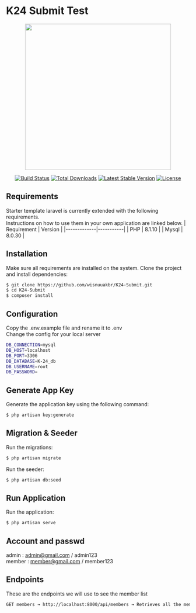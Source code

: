 # K24 Submit Test

<p align="center"><a href="https://laravel.com" target="_blank"><img src="https://raw.githubusercontent.com/laravel/art/master/logo-lockup/5%20SVG/2%20CMYK/1%20Full%20Color/laravel-logolockup-cmyk-red.svg" width="400"></a></p>

<p align="center">
<a href="https://travis-ci.org/laravel/framework"><img src="https://travis-ci.org/laravel/framework.svg" alt="Build Status"></a>
<a href="https://packagist.org/packages/laravel/framework"><img src="https://img.shields.io/packagist/dt/laravel/framework" alt="Total Downloads"></a>
<a href="https://packagist.org/packages/laravel/framework"><img src="https://img.shields.io/packagist/v/laravel/framework" alt="Latest Stable Version"></a>
<a href="https://packagist.org/packages/laravel/framework"><img src="https://img.shields.io/packagist/l/laravel/framework" alt="License"></a>
</p>

## Requirements
Starter template laravel is currently extended with the following requirements.  
Instructions on how to use them in your own application are linked below.
| Requirement | Version   |
|-------------|-----------|
| PHP         |   8.1.10  |
| Mysql       |   8.0.30  |

## Installation
Make sure all requirements are installed on the system.
Clone the project and install dependencies:
```bash
$ git clone https://github.com/wisnuuakbr/K24-Submit.git
$ cd K24-Submit
$ composer install
```

## Configuration
Copy the .env.example file and rename it to .env  
Change the config for your local server
```bash
DB_CONNECTION=mysql
DB_HOST=localhost
DB_PORT=3306
DB_DATABASE=K-24_db
DB_USERNAME=root
DB_PASSWORD=
```

## Generate App Key
Generate the application key using the following command:
```bash
$ php artisan key:generate
```

## Migration & Seeder
Run the migrations:
```bash
$ php artisan migrate
```
Run the seeder:
```bash
$ php artisan db:seed
```

## Run Application
Run the application:
```bash
$ php artisan serve
```
## Account and passwd
admin : admin@gmail.com / admin123  
member : member@gmail.com / member123

## Endpoints
These are the endpoints we will use to see the member list

```bash
GET members → http://localhost:8000/api/members → Retrieves all the members list
```
